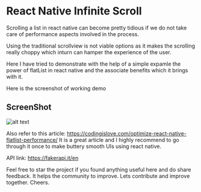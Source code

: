# React Native Infinite Scroll

Scrolling a list in react native can become pretty tidious if we do not take care of
performance aspects involved in the process.

Using the traditional scrollview is not viable options as it makes the scrolling really choppy
which inturn can hamper the experience of the user.

Here I have tried to demonstrate with the help of a simple expamle the power of flatList in
react native and the associate benefits which it brings with it.

Here is the screenshot of working demo

## ScreenShot

![alt text](https://icecube-eu-284.icedrive.io/thumbnail?p=mqEt%2FiBtQzeMVXOX11HQWJWTy99PSyzB6ElxM%2FfXVi%2FmbwbXfSPyrAO9zbRik7CCOWLbc3Z3M7vn69iNHln7xjKYZ%2FtPBoAGOFIeUmYT3ps9XQyIcut5ejv8ASS9knd0&w=1280&h=1280&m=cropped)

Also refer to this article: https://codingislove.com/optimize-react-native-flatlist-performance/
It is a great article and I highly recommend to go through it once to make buttery smooth UIs using react native.

API link: https://fakerapi.it/en

Feel free to star the project if you found anything useful here and do share feedback. It helps the community to improve. Lets contribute and improve together. Cheers.
